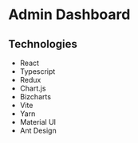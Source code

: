 # Admin Dashboard

## Technologies
- React
- Typescript
- Redux
- Chart.js
- Bizcharts
- Vite
- Yarn
- Material UI
- Ant Design
